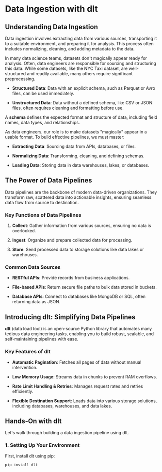 # Data Ingestion with dlt

## Understanding Data Ingestion

Data ingestion involves extracting data from various sources, transporting it to a suitable environment, and preparing it for analysis. This process often includes normalizing, cleaning, and adding metadata to the data.

In many data science teams, datasets don't magically appear ready for analysis. Often, data engineers are responsible for sourcing and structuring this data. While some datasets, like the NYC Taxi dataset, are well-structured and readily available, many others require significant preprocessing.

- **Structured Data**: Data with an explicit schema, such as Parquet or Avro files, can be used immediately.

- **Unstructured Data**: Data without a defined schema, like CSV or JSON files, often requires cleaning and formatting before use.

A **schema** defines the expected format and structure of data, including field names, data types, and relationships.


As data engineers, our role is to make datasets "magically" appear in a usable format. To build effective pipelines, we must master:

- **Extracting Data**: Sourcing data from APIs, databases, or files.

- **Normalizing Data**: Transforming, cleaning, and defining schemas.

- **Loading Data**: Storing data in data warehouses, lakes, or databases.

## The Power of Data Pipelines

Data pipelines are the backbone of modern data-driven organizations. They transform raw, scattered data into actionable insights, ensuring seamless data flow from source to destination.

### Key Functions of Data Pipelines

1. **Collect**: Gather information from various sources, ensuring no data is overlooked.

2. **Ingest**: Organize and prepare collected data for processing.

3. **Store**: Send processed data to storage solutions like data lakes or warehouses.

### Common Data Sources

- **RESTful APIs**: Provide records from business applications.

- **File-based APIs**: Return secure file paths to bulk data stored in buckets.

- **Database APIs**: Connect to databases like MongoDB or SQL, often returning data as JSON.

## Introducing dlt: Simplifying Data Pipelines

**dlt** (data load tool) is an open-source Python library that automates many tedious data engineering tasks, enabling you to build robust, scalable, and self-maintaining pipelines with ease.

### Key Features of dlt

- **Automatic Pagination**: Fetches all pages of data without manual intervention.

- **Low Memory Usage**: Streams data in chunks to prevent RAM overflows.

- **Rate Limit Handling & Retries**: Manages request rates and retries efficiently.

- **Flexible Destination Support**: Loads data into various storage solutions, including databases, warehouses, and data lakes.

## Hands-On with dlt

Let's walk through building a data ingestion pipeline using dlt.

### 1. Setting Up Your Environment

First, install dlt using pip:

```bash
pip install dlt

